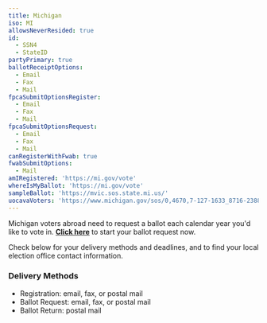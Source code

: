 ```yaml
---
title: Michigan
iso: MI
allowsNeverResided: true
id:
  - SSN4
  - StateID
partyPrimary: true
ballotReceiptOptions:
  - Email
  - Fax
  - Mail
fpcaSubmitOptionsRegister:
  - Email
  - Fax
  - Mail
fpcaSubmitOptionsRequest:
  - Email
  - Fax
  - Mail
canRegisterWithFwab: true
fwabSubmitOptions:
  - Mail
amIRegistered: 'https://mi.gov/vote'
whereIsMyBallot: 'https://mi.gov/vote'
sampleBallot: 'https://mvic.sos.state.mi.us/'
uocavaVoters: 'https://www.michigan.gov/sos/0,4670,7-127-1633_8716-238835--,00.html'
---
```

Michigan voters abroad need to request a ballot each calendar year you'd like to vote in. [**Click here**](https://www.votefromabroad.org) to start your ballot request now.

Check below for your delivery methods and deadlines, and to find your local election office contact information.

### Delivery Methods

* Registration: email, fax, or postal mail
* Ballot Request: email, fax, or postal mail
* Ballot Return: postal mail
